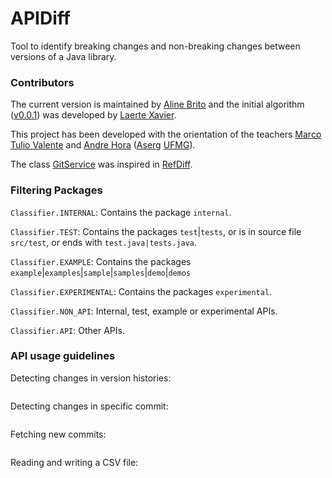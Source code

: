 # APIDiff
Tool to identify breaking changes and non-breaking changes between  versions of a Java library.

### Contributors
The current version is maintained by [Aline Brito](https://github.com/alinebrito) and the initial algorithm ([v0.0.1](https://github.com/alinebrito/apidiff/releases/tag/v0.0.1)) was developed by [Laerte Xavier](https://github.com/xavierlaerte). 

This project has been developed  with the orientation of the teachers [Marco Tulio Valente](https://github.com/mtov) and [Andre Hora](https://github.com/andrehora) ([Aserg](http://aserg.labsoft.dcc.ufmg.br/) [UFMG](https://www.ufmg.br/)).

The class [GitService](https://github.com/alinebrito/apidiff/blob/master/src/main/java/br/ufmg/dcc/labsoft/apidiff/detect/diff/service/git/GitService.java) was inspired in [RefDiff](https://github.com/aserg-ufmg/RefDiff.git).

### Filtering Packages

`Classifier.INTERNAL`: Contains the package `internal`.

`Classifier.TEST`: Contains the packages `test`|`tests`, or is in source file `src/test`, or ends with `test.java|tests.java`.

`Classifier.EXAMPLE`: Contains the packages `example`|`examples`|`sample`|`samples`|`demo`|`demos`

`Classifier.EXPERIMENTAL`: Contains the packages `experimental`.

`Classifier.NON_API`: Internal, test, example or experimental APIs.

`Classifier.API`: Other APIs.

### API usage guidelines

Detecting changes in version histories:

```java
```
Detecting changes in specific commit:

```java
```
Fetching new commits:

```java
```

Reading and writing a CSV file:

```java
```
